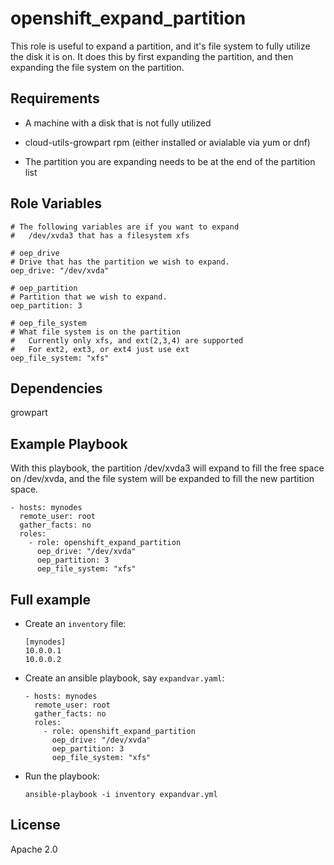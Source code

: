 # openshift_expand_partition

This role is useful to expand a partition, and it's file system to
fully utilize the disk it is on.  It does this by first expanding the
partition, and then expanding the file system on the partition.

## Requirements

* A machine with a disk that is not fully utilized

* cloud-utils-growpart rpm (either installed or avialable via yum or dnf)

* The partition you are expanding needs to be at the end of the partition list

## Role Variables

```
# The following variables are if you want to expand
#   /dev/xvda3 that has a filesystem xfs

# oep_drive
# Drive that has the partition we wish to expand.
oep_drive: "/dev/xvda"

# oep_partition
# Partition that we wish to expand.
oep_partition: 3

# oep_file_system
# What file system is on the partition
#   Currently only xfs, and ext(2,3,4) are supported
#   For ext2, ext3, or ext4 just use ext
oep_file_system: "xfs"

```

## Dependencies

growpart

## Example Playbook

With this playbook, the partition /dev/xvda3 will expand to fill the free
space on /dev/xvda, and the file system will be expanded to fill the new
partition space.

    - hosts: mynodes
      remote_user: root
      gather_facts: no
      roles:
        - role: openshift_expand_partition
          oep_drive: "/dev/xvda"
          oep_partition: 3
          oep_file_system: "xfs"


## Full example


* Create an `inventory` file:
    ```
    [mynodes]
    10.0.0.1
    10.0.0.2
    ```

* Create an ansible playbook, say `expandvar.yaml`:
    ```
    - hosts: mynodes
      remote_user: root
      gather_facts: no
      roles:
        - role: openshift_expand_partition
          oep_drive: "/dev/xvda"
          oep_partition: 3
          oep_file_system: "xfs"

* Run the playbook:
    ```
    ansible-playbook -i inventory expandvar.yml
    ```

## License

Apache 2.0
